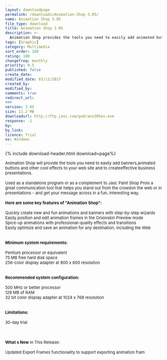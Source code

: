 ```yaml
---
layout: downloadpage
permalink: /downloads/Animation-Shop-3,05/
name: Animation Shop 3.05
file_type: download
title: Animation Shop 3.05
description: >-
  Animation Shop provides the tools you need to easily add animated buttons, banners and other cool effects to your web site
tags: [Graphic]
category: Multimedia
sort_order: 100
rating: 100
changefreq: monthly
priority: 0.5
published: false
create_date: 
modified_date: 03/11/2017
created_by: 
modified_by: 
comments: true
redirect_url: 
### 
version: 3.05
size: 11.2 MB
downloadurl: http://ftp.jasc.com/pub/ans305ev.exe
response: -1
by: 
by_link: 
licence: Trial 
os: Windows
---
```


{% include download-header.html download=page%}

<p style="fix-download-text !important">
<p><font size="2">Animation Shop will provide the tools you need to easily add banners,animated buttons and other cool effects to your web site and to createeffective business presentations. <br />
<br />
Used as a standalone program or as a complement to Jasc Paint Shop Prois a great communication tool that helps you stand out from the crowdon the web or in presentations - and get your message across in a fun, interesting way.<br />
<br />
<span><strong>Here are some key features of "Animation Shop":</strong></span><br />
<br />
Quickly create new and fun animations and banners with step-by-step wizards <br />
Easily position and edit animation frames in the Onionskin Preview mode <br />
Spice-up animations with professional-quality effects and transitions <br />
Easily optimize and save an animation for any destination, including the Web <br />
<br />
<br />
<span><strong>Minimum system requirements:</strong></span><br />
<br />
Pentium processor or equivalent <br />
75 MB free hard disk space <br />
256-color display adapter at 800 x 600 resolution <br />
<br />
<br />
<span><strong>Recommended system configuration:</strong></span><br />
<br />
500 MHz or better processor <br />
128 MB of RAM <br />
32 bit color display adapter at 1024 x 768 resolution <br />
<br />
<br />
<span><strong>Limitations:</strong></span><br />
<br />
30-day trial<br />
<!-- google_ad_section_end --></font></p>
<div class="celltext_big"><br />
<br />
<font size="2"><strong>What s New</strong> in This Release:<br />
<br />
Updated Export Frames functionality to support exporting animation fram</font></div></p>
